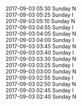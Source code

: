 2017-09-03 05:30 Sunday  N  
2017-09-03 05:25 Sunday  I  
2017-09-03 05:10 Sunday  N  
2017-09-03 04:55 Sunday  I  
2017-09-03 04:05 Sunday  N  
2017-09-03 04:00 Sunday  I  
2017-09-03 03:45 Sunday  N  
2017-09-03 03:40 Sunday  I  
2017-09-03 03:30 Sunday  N  
2017-09-03 03:25 Sunday  I  
2017-09-03 03:00 Sunday  N  
2017-09-03 02:55 Sunday  I  
2017-09-03 02:50 Sunday  N  
2017-09-03 02:45 Sunday  I  
2017-09-03 02:40 Sunday  N  
